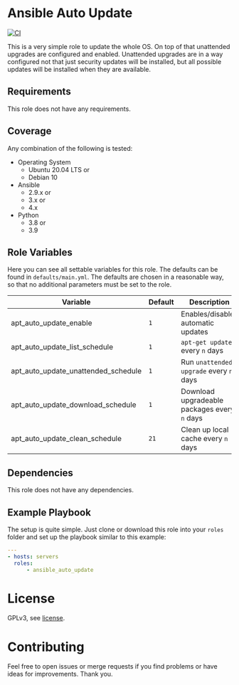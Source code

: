 # Ansible Auto Update

[![CI](https://github.com/akutschi/ansible_auto_update/actions/workflows/ci.yml/badge.svg)](https://github.com/akutschi/ansible_auto_update/actions/workflows/ci.yml)

This is a very simple role to update the whole OS.
On top of that unattended upgrades are configured and enabled. 
Unattended upgrades are in a way configured not that just security updates will be installed, but all possible updates will be installed when they are available.

## Requirements

This role does not have any requirements.

## Coverage

Any combination of the following is tested:

- Operating System
  - Ubuntu 20.04 LTS or
  - Debian 10
- Ansible
  - 2.9.x or
  - 3.x or
  - 4.x 
- Python
  - 3.8 or
  - 3.9

## Role Variables

Here you can see all settable variables for this role. The defaults can be found in `defaults/main.yml`. 
The defaults are chosen in a reasonable way, so that no additional parameters must be set to the role.

| Variable | Default | Description
|-|-|-|
| apt_auto_update_enable | `1` | Enables/disables automatic updates |
| apt_auto_update_list_schedule | `1` | `apt-get update` every `n` days |
| apt_auto_update_unattended_schedule | `1` | Run `unattended-upgrade` every `n` days |
| apt_auto_update_download_schedule | `1` | Download upgradeable packages every `n` days |
| apt_auto_update_clean_schedule | `21` | Clean up local cache every `n` days |

## Dependencies

This role does not have any dependencies.

## Example Playbook

The setup is quite simple.
Just clone or download this role into your `roles` folder and set up the playbook similar to this example:

```yml
---
- hosts: servers
  roles:
      - ansible_auto_update
```

# License

GPLv3, see [license](./LICENSE).

# Contributing

Feel free to open issues or merge requests if you find problems or have ideas for improvements. Thank you.
